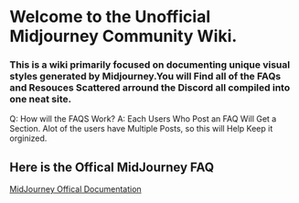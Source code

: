 # Welcome to the Unofficial Midjourney Community Wiki.

### This is a wiki primarily focused on documenting unique visual styles generated by Midjourney.You will Find all of the FAQs and Resouces Scattered arround the Discord all compiled into one neat site. 

  
Q: How will the FAQS Work?
A: Each Users Who Post an FAQ Will Get a Section. Alot of the users have Multiple Posts, so this will Help Keep it orginized.


## Here is the Offical MidJourney FAQ


[MidJourney Offical Documentation](https://midjourney.gitbook.io/docs/)